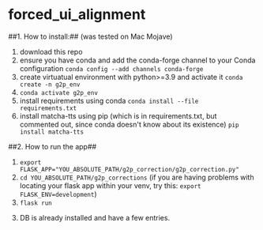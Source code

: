 # forced_ui_alignment


##1. How to install:##
  (was tested on Mac Mojave)

  1) download this repo
  2) ensure you have conda and add the conda-forge channel to your Conda configuration
     `conda config --add channels conda-forge`
  3) create virtuatual environment with python>=3.9 and activate it
      `conda create -n g2p_env`
  4) `conda activate g2p_env`
  5) install requirements using conda
     `conda install --file requirements.txt`
  6) install matcha-tts using pip (which is in requirements.txt, but commented out, since
    conda doesn't know about its existence)
    `pip install matcha-tts`
  
##2. How to run the app##
  
  1) `export FLASK_APP="YOU_ABSOLUTE_PATH/g2p_correction/g2p_correction.py"`
  2) `cd YOU_ABSOLUTE_PATH/g2p_corrections`
    (if you are having problems with locating your flask app within your venv,
    try this: 
    `export FLASK_ENV=development`)
  3) `flask run `

3. DB is already installed and have a few entries.
  
